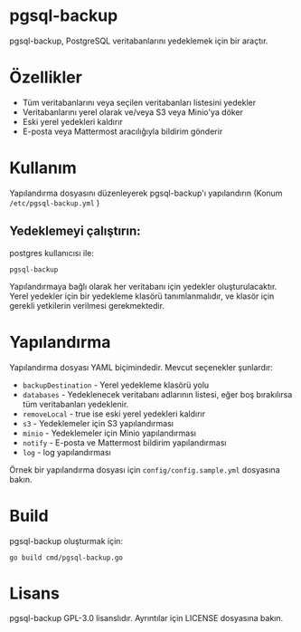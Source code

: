 # pgsql-backup

pgsql-backup, PostgreSQL veritabanlarını yedeklemek için bir araçtır.

# Özellikler

- Tüm veritabanlarını veya seçilen veritabanları listesini yedekler
- Veritabanlarını yerel olarak ve/veya S3 veya Minio'ya döker
- Eski yerel yedekleri kaldırır
- E-posta veya Mattermost aracılığıyla bildirim gönderir

# Kullanım

Yapılandırma dosyasını düzenleyerek pgsql-backup'ı yapılandırın (Konum `/etc/pgsql-backup.yml` )

## Yedeklemeyi çalıştırın:

postgres kullanıcısı ile:

```
pgsql-backup
```

Yapılandırmaya bağlı olarak her veritabanı için yedekler oluşturulacaktır. Yerel yedekler için bir yedekleme klasörü tanımlanmalıdır, ve klasör için gerekli yetkilerin verilmesi gerekmektedir. 

# Yapılandırma

Yapılandırma dosyası YAML biçimindedir. Mevcut seçenekler şunlardır:

- `backupDestination` - Yerel yedekleme klasörü yolu
- `databases` - Yedeklenecek veritabanı adlarının listesi, eğer boş bırakılırsa tüm veritabanları yedeklenir.
- `removeLocal` - true ise eski yerel yedekleri kaldırır
- `s3` - Yedeklemeler için S3 yapılandırması
- `minio` - Yedeklemeler için Minio yapılandırması
- `notify` - E-posta ve Mattermost bildirim yapılandırması
- `log` - log yapılandırması

Örnek bir yapılandırma dosyası için `config/config.sample.yml` dosyasına bakın.

# Build

pgsql-backup oluşturmak için:

```
go build cmd/pgsql-backup.go
```

# Lisans

pgsql-backup GPL-3.0 lisanslıdır. Ayrıntılar için LICENSE dosyasına bakın.